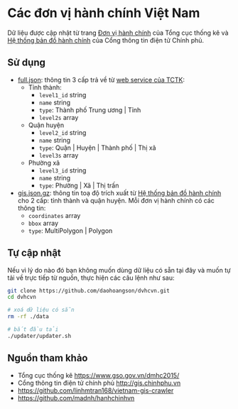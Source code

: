 # Các đơn vị hành chính Việt Nam

Dữ liệu được cập nhật từ trang [Đơn vị hành chính](https://www.gso.gov.vn/dmhc2015/) của Tổng cục thống kê và [Hệ thống bản đồ hành chính](http://gis.chinhphu.vn) của Cổng thông tin điện tử Chính phủ.

## Sử dụng

- [full.json](/data/full.json): thông tin 3 cấp trả về từ [web service của TCTK](https://www.gso.gov.vn/dmhc2015/WebService.aspx):
  - Tỉnh thành:
    - `level1_id` string
    - `name` string
    - `type`: Thành phố Trung ương | Tỉnh
    - `level2s` array
  - Quận huyện
    - `level2_id` string
    - `name` string
    - `type`: Quận | Huyện | Thành phố | Thị xã
    - `level3s` array
  - Phường xã
    - `level3_id` string
    - `name` string
    - `type`: Phường | Xã | Thị trấn
- [gis.json.gz](/data/gis.json.gz): thông tin toạ độ trích xuất từ [Hệ thống bản đồ hành chính](http://gis.chinhphu.vn) cho 2 cấp: tỉnh thành và quận huyện. Mỗi đơn vị hành chính có các thông tin:
  - `coordinates` array
  - `bbox` array
  - `type`: MultiPolygon | Polygon

## Tự cập nhật

Nếu vì lý do nào đó bạn không muốn dùng dữ liệu có sẵn tại đây và muốn tự tải về trực tiếp từ nguồn, thực hiện các câu lệnh như sau:

```bash
git clone https://github.com/daohoangson/dvhcvn.git
cd dvhcvn

# xoá dữ liệu có sẵn
rm -rf ./data

# bắt đầu tải
./updater/updater.sh
```

## Nguồn tham khảo

- Tổng cục thống kê https://www.gso.gov.vn/dmhc2015/
- Cổng thông tin điện tử chính phủ http://gis.chinhphu.vn
- https://github.com/linhmtran168/vietnam-gis-crawler
- https://github.com/madnh/hanhchinhvn

